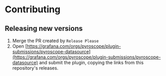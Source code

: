 # Contributing

## Releasing new versions
1. Merge the PR created by `Release Please`
2. Open [https://grafana.com/orgs/pyroscope/plugin-submissions/pyroscope-datasource](https://grafana.com/orgs/pyroscope/plugin-submissions/pyroscope-datasource) and submit the plugin, copying the links from this repository's releases.

